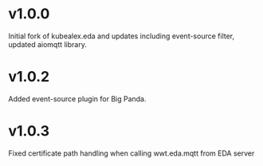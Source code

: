 # v1.0.0

Initial fork of kubealex.eda and updates including event-source filter, updated aiomqtt library.

# v1.0.2

Added event-source plugin for Big Panda.

# v1.0.3

Fixed certificate path handling when calling wwt.eda.mqtt from EDA server

